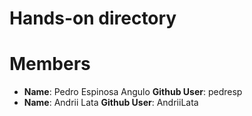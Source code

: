 Hands-on directory
==================

# Members

* **Name**: Pedro Espinosa Angulo **Github User**: pedresp
* **Name**: Andrii Lata **Github User**: AndriiLata
